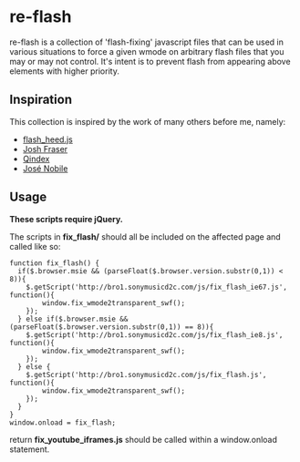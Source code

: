 re-flash
=============
re-flash is a collection of 'flash-fixing' javascript files that can be used in various situations to force a given wmode on arbitrary flash files that you may or may not control.  It's intent is to prevent flash from appearing above elements with higher priority.

Inspiration
-------------
This collection is inspired by the work of many others before me, namely:

* [flash_heed.js](https://github.com/scribd/flash_heed)
* [Josh Fraser](http://www.onlineaspect.com/2009/08/13/javascript_to_fix_wmode_parameter)
* [Qindex](http://www.qindex.info/Q_get.php?g_clss=forum&g_prcss=thrd&g_tmplt=&g_brd=5&g_pg=1&g_thrd=98)
* [José Nobile](http://www.nobilesoft.com/Scripts/fix_wmode2transparent_swf.js)

Usage
-------------
**These scripts require jQuery.**

The scripts in **fix_flash/** should all be included on the affected page and called like so:
 
    function fix_flash() {
      if($.browser.msie && (parseFloat($.browser.version.substr(0,1)) < 8)){
	    $.getScript('http://bro1.sonymusicd2c.com/js/fix_flash_ie67.js', function(){
	        window.fix_wmode2transparent_swf();
	    });
      } else if($.browser.msie && (parseFloat($.browser.version.substr(0,1)) == 8)){
	    $.getScript('http://bro1.sonymusicd2c.com/js/fix_flash_ie8.js', function(){
	        window.fix_wmode2transparent_swf();
	    });
      } else {
	    $.getScript('http://bro1.sonymusicd2c.com/js/fix_flash.js', function(){
	        window.fix_wmode2transparent_swf();
	    });
      }
    }
    window.onload = fix_flash;

  return
**fix_youtube_iframes.js** should be called within a window.onload statement.
